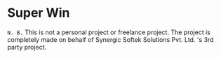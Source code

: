# Super Win
`N. B.` This is not a personal project or freelance project. The project is completely made on behalf of Synergic Softek Solutions Pvt. Ltd. 's 3rd party project.